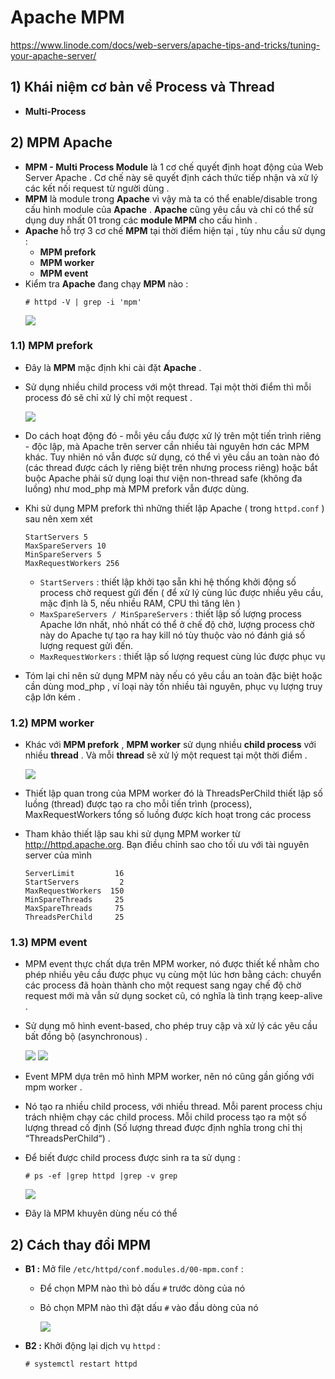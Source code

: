 # Apache MPM
https://www.linode.com/docs/web-servers/apache-tips-and-tricks/tuning-your-apache-server/
## **1) Khái niệm cơ bản về Process và Thread**
- **Multi-Process** 
## **2) MPM Apache** 
- **MPM - Multi Process Module** là 1 cơ chế quyết định hoạt động của Web Server Apache . Cơ chế này sẽ quyết định cách thức tiếp nhận và xử lý các kết nối request từ người dùng .
- **MPM** là module trong **Apache** vì vậy mà ta có thể enable/disable trong cấu hình module của **Apache** . **Apache** cũng yêu cầu và chỉ có thể sử dụng duy nhất 01 trong các **module MPM** cho cấu hình .
- **Apache** hỗ trợ 3 cơ chế **MPM** tại thời điểm hiện tại , tùy nhu cầu sử dụng :
    - **MPM prefork**
    - **MPM worker**
    - **MPM event**
- Kiểm tra **Apache** đang chạy **MPM** nào :
    ```
    # httpd -V | grep -i 'mpm'
    ```
    <img src=https://i.imgur.com/gRACjaT.png>

### **1.1) MPM prefork**
- Đây là **MPM** mặc định khi cài đặt **Apache** . 
- Sử dụng nhiều child process với một thread. Tại một thời điểm thì mỗi process đó sẽ chỉ xử lý chỉ một request .

    <img src=https://i.imgur.com/kKiMa1W.png>

- Do cách hoạt động đó - mỗi yêu cầu được xử lý trên một tiến trình riêng - độc lập, mà Apache trên server cần nhiều tài nguyên hơn các MPM khác. Tuy nhiên nó vẫn được sử dụng, có thể vì yêu cầu an toàn nào đó (các thread được cách ly riêng biệt trên nhưng process riêng) hoặc bắt buộc Apache phải sử dụng loại thư viện non-thread safe (không đa luồng) như mod_php mà MPM prefork vẫn được dùng.
- Khi sử dụng MPM prefork thì những thiết lập Apache ( trong `httpd.conf` ) sau nên xem xét
    ```
    StartServers 5
    MaxSpareServers 10
    MinSpareServers 5
    MaxRequestWorkers 256
    ```
    - `StartServers` : thiết lập khởi tạo sẵn khi hệ thống khởi động số process chờ request gửi đến ( để xử lý cùng lúc được nhiều yêu cầu, mặc định là 5, nếu nhiều RAM, CPU thì tăng lên )
    - `MaxSpareServers / MinSpareServers` : thiết lập số lượng process Apache lớn nhất, nhỏ nhất có thể ở chế độ chờ, lượng process chờ này do Apache tự tạo ra hay kill nó tùy thuộc vào nó đánh giá số lượng request gửi đến.
    - `MaxRequestWorkers` : thiết lập số lượng request cùng lúc được phục vụ
- Tóm lại chỉ nên sử dụng MPM này nếu có yêu cầu an toàn đặc biệt hoặc cần dùng mod_php , ví loại này tốn nhiều tài nguyên, phục vụ lượng truy cập lớn kém .
### **1.2) MPM worker**
- Khác với **MPM prefork** , **MPM worker** sử dụng nhiều **child process** với nhiều **thread** . Và mỗi **thread** sẽ xử lý một request tại một thời điểm .

    <img src=https://i.imgur.com/tVcjyfa.png>

- Thiết lập quan trong của MPM worker đó là ThreadsPerChild thiết lập số luồng (thread) được tạo ra cho mỗi tiến trình (process), MaxRequestWorkers tổng số luồng được kích hoạt trong các process
- Tham khảo thiết lập sau khi sử dụng MPM worker từ http://httpd.apache.org. Bạn điều chỉnh sao cho tối ưu với tài nguyên server của mình
    ```
    ServerLimit         16
    StartServers         2
    MaxRequestWorkers  150
    MinSpareThreads     25
    MaxSpareThreads     75
    ThreadsPerChild     25
    ```
### **1.3) MPM event**
- MPM event thực chất dựa trên MPM worker, nó được thiết kế nhằm cho phép nhiều yêu cầu được phục vụ cùng một lúc hơn bằng cách: chuyển các process đã hoàn thành cho một request sang ngay chế độ chờ request mới mà vẫn sử dụng socket cũ, có nghĩa là tình trạng keep-alive .
- Sử dụng mô hình event-based, cho phép truy cập và xử lý các yêu cầu bất đồng bộ (asynchronous) .

    <img src=https://i.imgur.com/hR3l72q.png>
    <img src=https://i.imgur.com/fHQqrHl.png>
- Event MPM dựa trên mô hình MPM worker, nên nó cũng gần giống với mpm worker .
- Nó tạo ra nhiều child process, với nhiều thread. Mỗi parent process chịu trách nhiệm chạy các child process. Mỗi child process tạo ra một số lượng thread cố định (Số lượng thread được định nghĩa trong chỉ thị “ThreadsPerChild“) .
- Để biết được child process được sinh ra ta sử dụng :
    ```
    # ps -ef |grep httpd |grep -v grep
    ```
    <img src=https://i.imgur.com/LFTBiP9.png>
- Đây là MPM khuyên dùng nếu có thể
## **2) Cách thay đổi MPM**
- **B1 :** Mở file `/etc/httpd/conf.modules.d/00-mpm.conf` :
    - Để chọn MPM nào thì bỏ dấu `#` trước dòng của nó
    - Bỏ chọn MPM nào thì đặt dấu `#` vào đầu dòng của nó
    
        <img src=https://i.imgur.com/uflXPUZ.png>

- **B2 :** Khởi động lại dịch vụ `httpd` :
    ```
    # systemctl restart httpd
    ```